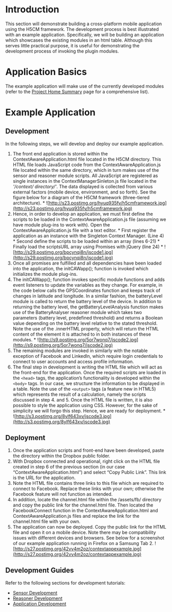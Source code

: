 # Introduction #
This section will demonstrate building a cross-platform mobile application using the H5CM framework. The development process is best illustrated with an example application. Specifically, we will be building an application which showcases the existing modules in an html table. Although this serves little practical purpose, it is useful for demonstrating the development process of invoking the plugin modules.

# Application Basics #
The example application will make use of the currently developed modules (refer to the [Project Home Summary](https://code.google.com/p/h5cm/) page for a comprehensive list).

# Example Application #
## Development ##
In the following steps, we will develop and deploy our example application.
  1. The front end application is stored within the ContextAwareApplication.html file located in the H5CM directory. This HTML file loads JavaScript code from the ContextAwareApplication.js file located within the same directory, which in turn makes use of the sensor and reasoner module scripts. All JavaScript are registered as single instances in the ContextManagerSinleton.js file located in the _'/context/ directory/'_. The data displayed is collected from various external factors (mobile device, environment, and so forth).  See the figure below for a diagram of the H5CM framework (three-tiered architecture).
    * ![http://s23.postimg.org/hyuq935fv/h5cmframework.jpg](http://s23.postimg.org/hyuq935fv/h5cmframework.jpg)
  1. Hence, in order to develop an application, we must first define the scripts to be loaded in the ContextAwareApplication.js file (assuming we have module plug-ins to work with). Open the ContextAwareApplication.js file with a text editor.
    * First register the application as an instance with the Singleton Context Manager. (Line 4)
    * Second define the scripts to be loaded within an array (lines 6-21)
    * Finally load the scriptsURL array using Promises with jQuery (line 24)
    * ![http://s29.postimg.org/bpcynqi8n/jscode1.jpg](http://s29.postimg.org/bpcynqi8n/jscode1.jpg)
  1. Once all promises are fulfilled and all dependencies have been loaded into the application, the initCAWapp(); function is invoked which initializes the module plug-ins.
  1. The initCAWapp(); function invokes specific module functions and adds event listeners to update the variables as they change. For example, in the code below calls the GPSCoordinates function and keeps track of changes in latitude and longitude. In a similar fashion, the batteryLevel module is called to return the battery level of the device. In addition to returning the battery level, the getBatteryLevelAnalysis function makes use of the BatteryAnalyser reasoner module which takes two parameters (battery level, predefined threshold) and returns a Boolean value depending on the battery level relative to the stated threshold. Note the use of the .innerHTML property, which will return the HTML content of the element it is attached to in both instances of these modules.
    * ![http://s9.postimg.org/5or7wonq7/jscode2.jpg](http://s9.postimg.org/5or7wonq7/jscode2.jpg)
  1. The remaining modules are invoked in similarly with the notable exception of Facebook and LinkedIn, which require login credentials to connect to user accounts and access profile information.
  1. The final step in development is writing the HTML file which will act as the front-end for the application. Once the required scripts are loaded in the `<head>` tags, the application’s functionality is developed within the `<body>` tags. In our case, we structure the information to be displayed in a table. Note the use of the `<output>` tags (a feature new in HTML5) which represents the result of a calculation, namely the scripts discussed in step 4. and 5. Once the HTML file is written, it is also possible to style the application using CSS. However, for the sake of simplicity we will forgo this step. Hence, we are ready for deployment.
    * ![http://s3.postimg.org/8ylf643xv/jscode3.jpg](http://s3.postimg.org/8ylf643xv/jscode3.jpg)
## Deployment ##
  1. Once the application scripts and front-end have been developed, paste the directory within the Dropbox public folder.
  1. With Dropbox connected and operational, right click on the HTML file created in step 6 of the previous section (in our case “ContextAwareApplication.html”) and select “Copy Public Link”. This link is the URL for the application.
  1. Note the HTML file contains three links to this file which are required to connect to Facebook. Replace these links with your own; otherwise the Facebook feature will not function as intended.
  1. In addition, locate the channel.html file within the /assets/fb/ directory and copy the public link for the channel.html file. Then located the FacebookConnect function in the ContextAwareApplication.html and ContextAwareApplication.js files and replace the link for the channel.html file with your own.
  1. The application can now be deployed. Copy the public link for the HTML file and open it on a mobile device. Note there may be compatibility issues with different devices and browsers. See below for a screenshot of our example application running in Firefox on a Samsung Tab 2.
![http://s27.postimg.org/42vv4m2oz/contextappexample.jpg](http://s27.postimg.org/42vv4m2oz/contextappexample.jpg)

## Development Guides ##
Refer to the following sections for development tutorials:
  * [Sensor Development](https://code.google.com/p/h5cm/wiki/SensorDevelopment)
  * [Reasoner Development](https://code.google.com/p/h5cm/wiki/ReasonerDevelopment)
  * [Application Development](https://code.google.com/p/h5cm/wiki/ApplicationDevelopment)
